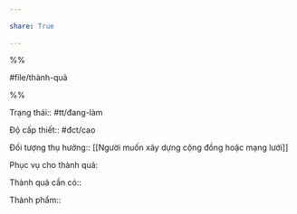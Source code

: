 ---  
share: True  
---  
%%  
#file/thành-quả  
%%  
Trạng thái:: #tt/đang-làm  
Độ cấp thiết:: #đct/cao  
Đối tượng thụ hưởng:: [[Người muốn xây dựng cộng đồng hoặc mạng lưới]]  
  
Phục vụ cho thành quả:  
  
Thành quả cần có::   
  
Thành phẩm::  
